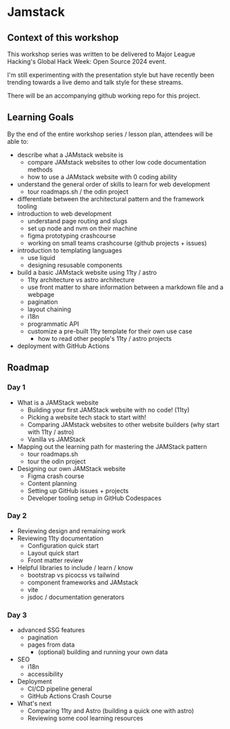 # Jamstack

## Context of this workshop

This workshop series was written to be delivered to Major League Hacking's 
Global Hack Week: Open Source 2024 event.

I'm still experimenting with the presentation style but have recently been 
trending towards a live demo and talk style for these streams.

There will be an accompanying github working repo for this project.

## Learning Goals

By the end of the entire workshop series / lesson plan, attendees will be able to:
- describe what a JAMstack website is
  - compare JAMstack websites to other low code documentation methods
  - how to use a JAMstack website with 0 coding ability
- understand the general order of skills to learn for web development
  - tour roadmaps.sh / the odin project
- differentiate between the architectural pattern and the framework tooling
- introduction to web development
  - understand page routing and slugs
  - set up node and nvm on their machine
  - figma prototyping crashcourse
  - working on small teams crashcourse (github projects + issues)
- introduction to templating languages
  - use liquid
  - designing resusable components
- build a basic JAMstack website using 11ty / astro
  - 11ty architecture vs astro architecture
  - use front matter to share information between a markdown file and a webpage
  - pagination
  - layout chaining
  - i18n
  - programmatic API
  - customize a pre-built 11ty template for their own use case
    - how to read other people's 11ty / astro projects
- deployment with GitHub Actions

## Roadmap

### Day 1

- What is a JAMStack website
  - Building your first JAMStack website with no code! (11ty)
  - Picking a website tech stack to start with!
  - Comparing JAMstack websites to other website builders (why start with 11ty / astro)
  - Vanilla vs JAMStack
- Mapping out the learning path for mastering the JAMStack pattern
  - tour roadmaps.sh
  - tour the odin project
- Designing our own JAMStack website
  - Figma crash course
  - Content planning
  - Setting up GitHub issues + projects
  - Developer tooling setup in GitHub Codespaces

### Day 2

- Reviewing design and remaining work
- Reviewing 11ty documentation
  - Configuration quick start
  - Layout quick start
  - Front matter review
- Helpful libraries to include / learn / know
  - bootstrap vs picocss vs tailwind
  - component frameworks and JAMstack
  - vite
  - jsdoc / documentation generators

### Day 3

- advanced SSG features
  - pagination
  - pages from data
    - (optional) building and running your own data
- SEO
  - i18n
  - accessibility
- Deployment
  - CI/CD pipeline general
  - GitHub Actions Crash Course
- What's next
  - Comparing 11ty and Astro (building a quick one with astro)
  - Reviewing some cool learning resources